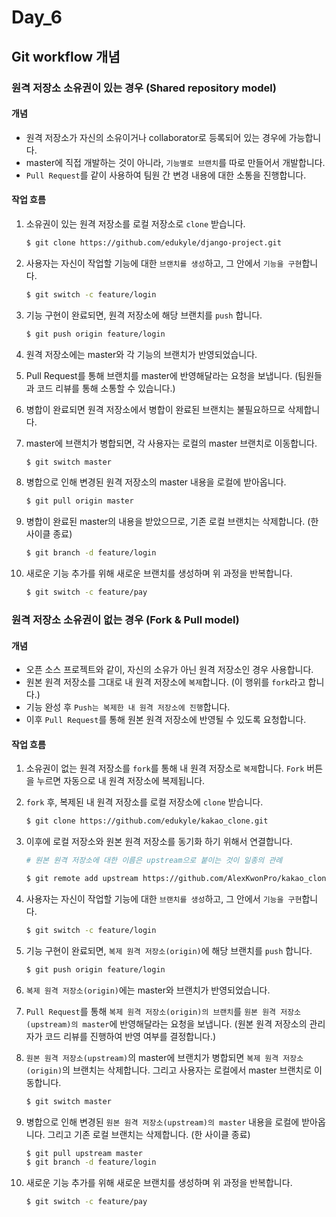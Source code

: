 # Day_6

## Git workflow 개념

### 원격 저장소 소유권이 있는 경우 (Shared repository model)

#### 개념

- 원격 저장소가 자신의 소유이거나 collaborator로 등록되어 있는 경우에 가능합니다.
- master에 직접 개발하는 것이 아니라, `기능별로 브랜치`를 따로 만들어서 개발합니다.
- `Pull Request`를 같이 사용하여 팀원 간 변경 내용에 대한 소통을 진행합니다.

#### 작업 흐름

1. 소유권이 있는 원격 저장소를 로컬 저장소로 `clone` 받습니다.
    
    ```bash
    $ git clone https://github.com/edukyle/django-project.git
    ```

2. 사용자는 자신이 작업할 기능에 대한 `브랜치를 생성`하고, 그 안에서 `기능을 구현`합니다.
    
    ```bash
    $ git switch -c feature/login
    ``` 

3. 기능 구현이 완료되면, 원격 저장소에 해당 브랜치를 `push` 합니다.

    ```bash
    $ git push origin feature/login
    ```

4. 원격 저장소에는 master와 각 기능의 브랜치가 반영되었습니다.

5. Pull Request를 통해 브랜치를 master에 반영해달라는 요청을 보냅니다. (팀원들과 코드 리뷰를 통해 소통할 수 있습니다.)

6. 병합이 완료되면 원격 저장소에서 병합이 완료된 브랜치는 불필요하므로 삭제합니다.

7. master에 브랜치가 병합되면, 각 사용자는 로컬의 master 브랜치로 이동합니다.
    
    ```bash
    $ git switch master
    ```

8.  병합으로 인해 변경된 원격 저장소의 master 내용을 로컬에 받아옵니다.

    ```bash
    $ git pull origin master
    ```

9.  병합이 완료된 master의 내용을 받았으므로, 기존 로컬 브랜치는 삭제합니다. (한 사이클 종료)

    ```bash
    $ git branch -d feature/login
    ```
    
10. 새로운 기능 추가를 위해 새로운 브랜치를 생성하며 위 과정을 반복합니다.

    ```bash
    $ git switch -c feature/pay
    ```

### 원격 저장소 소유권이 없는 경우 (Fork & Pull model)

#### 개념

- 오픈 소스 프로젝트와 같이, 자신의 소유가 아닌 원격 저장소인 경우 사용합니다.
- 원본 원격 저장소를 그대로 내 원격 저장소에 `복제`합니다. (이 행위를 `fork`라고 합니다.)
- 기능 완성 후 `Push는 복제한 내 원격 저장소에 진행`합니다.
- 이후 `Pull Request`를 통해 원본 원격 저장소에 반영될 수 있도록 요청합니다.

#### 작업 흐름

1. 소유권이 없는 원격 저장소를 `fork`를 통해 내 원격 저장소로 `복제`합니다. `Fork` 버튼을 누르면 자동으로 내 원격 저장소에 복제됩니다.

2. `fork` 후, 복제된 내 원격 저장소를 로컬 저장소에 `clone` 받습니다.

    ```bash
    $ git clone https://github.com/edukyle/kakao_clone.git
    ```

3. 이후에 로컬 저장소와 원본 원격 저장소를 동기화 하기 위해서 연결합니다.

    ```bash
    # 원본 원격 저장소에 대한 이름은 upstream으로 붙이는 것이 일종의 관례
    
    $ git remote add upstream https://github.com/AlexKwonPro/kakao_clone.git
    ```

4. 사용자는 자신이 작업할 기능에 대한 `브랜치를 생성`하고, 그 안에서 `기능을 구현`합니다.

    ```bash
    $ git switch -c feature/login
    ```
    
5. 기능 구현이 완료되면, `복제 원격 저장소(origin)`에 해당 브랜치를 `push` 합니다.

    ```bash
    $ git push origin feature/login
    ```
    
6. `복제 원격 저장소(origin)`에는 master와 브랜치가 반영되었습니다.

7. `Pull Request`를 통해 `복제 원격 저장소(origin)의 브랜치`를 `원본 원격 저장소(upstream)의 master`에 반영해달라는 요청을 보냅니다. (원본 원격 저장소의 관리자가 코드 리뷰를 진행하여 반영 여부를 결정합니다.)

8. `원본 원격 저장소(upstream)`의 master에 브랜치가 병합되면 `복제 원격 저장소(origin)`의 브랜치는 삭제합니다. 그리고 사용자는 로컬에서 master 브랜치로 이동합니다.

    ```bash
    $ git switch master
    ```

9. 병합으로 인해 변경된 `원본 원격 저장소(upstream)의 master` 내용을 로컬에 받아옵니다. 그리고 기존 로컬 브랜치는 삭제합니다. (한 사이클 종료)

    ```bash
    $ git pull upstream master
    $ git branch -d feature/login
    ```

10. 새로운 기능 추가를 위해 새로운 브랜치를 생성하며 위 과정을 반복합니다.

    ```bash
    $ git switch -c feature/pay
    ```